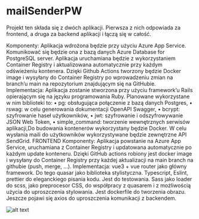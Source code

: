 # mailSenderPW

Projekt ten składa się z dwóch aplikacji. Pierwsza z nich odpowiada za frontend, a druga za backend aplikacji i łączą się w całość.

Komponenty: 
Aplikacja wdrożona będzie przy użyciu Azure App Service. Komunikować się będzie ona z bazą danych Azure Database for PostgreSQL server. Aplikacja uruchamiana będzie z wykorzystaniem Container Registry i aktualizowana automatycznie przy każdym odświeżeniu kontenera. Dzięki Github Actions tworzony będzie Docker image i wysyłany do Container Registry po wprowadzeniu zmian na branch’u main na repozytorium znajdującym się na GitHubie. 
Implementacja: 
Aplikacja zostanie stworzona przy użyciu framework’u Rails opierającym się na języku programowania Ruby. Planowane wykorzystane w nim biblioteki to: 
•	pg: obsługująca połączenie z bazą danych Postgres, 
•	rswag: w celu generowania dokumentacji OpenAPI Swagger, 
•	bcrypt: szyfrowanie haseł użytkowników,
•	jwt: szyfrowanie i odszyfrowywanie JSON Web Token,
•	simple_command: tworzenie wewnętrznych serwisów aplikacji,Do budowania kontenerów wykorzystany będzie Docker. W celu wysłania maili do użytkowników wykorzystywane będzie zewnętrzne API SendGrid.
FRONTEND
Komponenty: 
Aplikacja powstanie na Azure App Service, uruchamiana z Container Registry i updatowana automatycznie po każdym update konteneru. Dzięki GitHub actions robiony jest docker image i wysyłany do Container Registry przy każdej aktualizacji na main branch na githubie (push, merge, ...).
 Implementacja:
 vue3 + vue router jako główny framework. Do tego quasar jako biblioteka stylistyczna. Typescript, Eslint, prettier do eleganckiego pisania kodu. Jest do testowania. Sass jako loader do scss, jako preprocesor CSS, do współpracy z quasarem i z możliwością użycia do uproszczenia stylowania. Jest dockerfile do tworzenia obrazu. Jeszcze pojawi się axios do uproszczenia komunikacji z backendem.


![alt text](https://github.com/Falien164/mailSenderPW/blob/master/test.jpg?raw=true)

